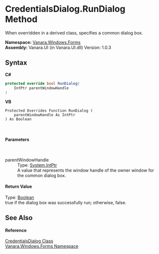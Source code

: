 # CredentialsDialog.RunDialog Method 
 

When overridden in a derived class, specifies a common dialog box.

**Namespace:**&nbsp;<a href="c580cf52-4028-70db-28d0-f9b1abc03861">Vanara.Windows.Forms</a><br />**Assembly:**&nbsp;Vanara.UI (in Vanara.UI.dll) Version: 1.0.3

## Syntax

**C#**<br />
``` C#
protected override bool RunDialog(
	IntPtr parentWindowHandle
)
```

**VB**<br />
``` VB
Protected Overrides Function RunDialog ( 
	parentWindowHandle As IntPtr
) As Boolean
```

<br />

#### Parameters
&nbsp;<dl><dt>parentWindowHandle</dt><dd>Type: <a href="http://msdn2.microsoft.com/en-us/library/5he14kz8" target="_blank">System.IntPtr</a><br />A value that represents the window handle of the owner window for the common dialog box.</dd></dl>

#### Return Value
Type: <a href="http://msdn2.microsoft.com/en-us/library/a28wyd50" target="_blank">Boolean</a><br />true if the dialog box was successfully run; otherwise, false.

## See Also


#### Reference
<a href="0ea84148-d3ea-46bf-71cf-f527775f6260">CredentialsDialog Class</a><br /><a href="c580cf52-4028-70db-28d0-f9b1abc03861">Vanara.Windows.Forms Namespace</a><br />